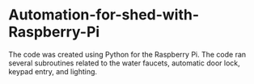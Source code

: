 # Automation-for-shed-with-Raspberry-Pi

The code was created using Python for the Raspberry Pi. The code ran several subroutines related to the water faucets, automatic door lock, keypad entry, and lighting.
